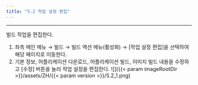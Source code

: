 ```yaml
---
title: "5.2 작업 설정 편집"
---
```


---
빌드 작업을 편집한다.

1. 좌측 메인 메뉴 → 빌드 → 빌드 액션 메뉴\(활성화\) → [작업 설정 편집]을 선택하여 해당 페이지로 이동한다.
2. 기본 정보, 어플리케이션 다운로드, 어플리케이션 빌드, 이미지 빌드 내용을 수정하고 [수정] 버튼을 눌러 작업 설정을 편집한다.
![]({{< param imageRootDir >}}/assets/ZH/{{< param version >}}/5.2_1.png)


